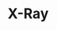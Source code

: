 ---
word: "true"

types: "word"

title: "X-Ray"

categories: ['']

tags: ['X', 'ray']

arabic: 'أشعة إكس'
arabic2: 'الأشعة السينية'

arexps: []

enwords: ['X-Ray']

enexps: []

arlexicons: 'ش'

enlexicons: 'X'

authors: ['Ruqayya Roshdy']

translators: ['']

citations: 'مقدمة في حوسبة اللغة العربية'

sources: 'مركز الملك عبدالله بن عبدالعزيز الدولي لخدمة اللغة العربية'

slug: ""
---